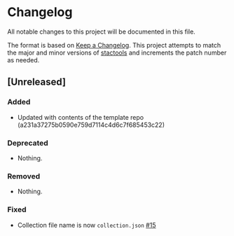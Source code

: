 # Changelog

All notable changes to this project will be documented in this file.

The format is based on [Keep a Changelog](https://keepachangelog.com/en/1.0.0/). This project attempts to match the major and minor versions of [stactools](https://github.com/stac-utils/stactools) and increments the patch number as needed.

## [Unreleased]

### Added

- Updated with contents of the template repo (a231a37275b0590e759d7114c4d6c7f685453c22)

### Deprecated

- Nothing.

### Removed

- Nothing.

### Fixed

- Collection file name is now `collection.json` [#15](https://github.com/stactools-packages/nrcan-landcover/pull/15)
